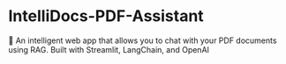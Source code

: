 # IntelliDocs-PDF-Assistant
📄 An intelligent web app that allows you to chat with your PDF documents using RAG. Built with Streamlit, LangChain, and OpenAI
